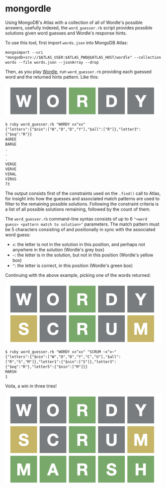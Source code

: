 # mongordle

Using MongoDB's Atlas with a collection of all of Wordle's possible answers, usefully indexed, the `word_guesser.rb` script provides possible solutions given word guesses and Wordle's response hints.

To use this tool, first import `words.json` into MongoDB Atlas:

    mongoimport --uri "mongodb+srv://$ATLAS_USER:$ATLAS_PWD@$ATLAS_HOST/wordle" --collection words --file words.json --jsonArray --drop

Then, as you play [Wordle](https://www.nytimes.com/games/wordle/index.html), run `word_guesser.rb` providing each guessed word and the returned hints pattern.  Like this:

![](examples/guess1.png)

    $ ruby word_guesser.rb "WORDY xx^xx"              
    {"letters":{"$nin":["W","O","D","Y"],"$all":["R"]},"letter3":{"$eq":"R"}}
    AGREE
    BARGE
    .
    .
    .
    VERGE
    VERVE
    VIRAL
    VIRUS
    73

The output consists first of the constraints used on the `.find()` call to Atlas, for insight into how the guesses and associated match patterns are used to filter to the remaining possible solutions.  Following the constraint criteria is a list of all possible solutions remaining, followed by the count of them.

The `word_guesser.rb` command-line syntax consists of up to 6 `"<word guess> <pattern match to solution>"` parameters.  The match pattern must be 5 characters consisting of and positionally in sync with the associated word guess:

* `x`: the letter is not in the solution in this position, and perhaps not anywhere in the solution (Wordle's grey box)
* `~`: the letter is in the solution, but not in this position (Wordle's yellow box)
* `^`: the letter is correct, in this position (Wordle's green box)

Continuing with the above example, picking one of the words returned:

![](examples/guess2.png)

    $ ruby word_guesser.rb "WORDY xx^xx" "SCRUM ~x^x~"
    {"letters":{"$nin":["W","O","D","Y","C","U"],"$all":["R","S","M"]},"letter1":{"$nin":["S"]},"letter3":{"$eq":"R"},"letter5":{"$nin":["M"]}}
    MARSH
    1

Voila, a win in three tries!

![](examples/guess3.png)